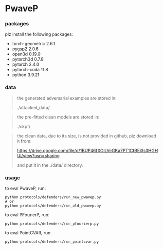 # PwaveP

### packages
plz install the following packages:
- torch-geometric           2.6.1
- pygsp2                    2.0.6
- open3d                    0.19.0
- pytorch3d                 0.7.8
- pytorch                   2.4.0
- pytorch-cuda              11.8
- python                    3.9.21

### data
> the generated adversarial examples are stored in:
> 
> ./attacked_data/

> the pre-fitted clean models are stored in:
> 
> ./ckpt/

> the clean data, due to its size, is not provided in github, plz download it from:
> 
> https://drive.google.com/file/d/1BUP46fXOlLVeGKa7PT1CtBEi3s0HGHUi/view?usp=sharing
> 
> and put it in the ./data/ directory.



### usage
to eval PwaveP, run:
```shell
python protocols/defenders/run_new_pwavep.py
# or
python protocols/defenders/run_old_pwavep.py
```

to eval PFourierP, run:
```shell
python protocols/defenders/run_pfourierp.py
```

to eval PointCVAR, run:
```shell
python protocols/defenders/run_pointcvar.py
```